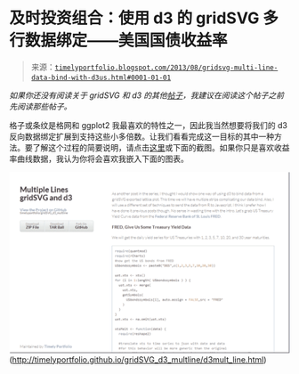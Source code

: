 <!--yml

分类：未分类

日期：2024-05-18 14:57:55

-->

# 及时投资组合：使用 d3 的 gridSVG 多行数据绑定——美国国债收益率

> 来源：[`timelyportfolio.blogspot.com/2013/08/gridsvg-multi-line-data-bind-with-d3us.html#0001-01-01`](http://timelyportfolio.blogspot.com/2013/08/gridsvg-multi-line-data-bind-with-d3us.html#0001-01-01)

*如果你还没有阅读关于 gridSVG 和 d3 的其他[帖子](http://timelyportfolio.blogspot.com/search/label/gridSVG)，我建议在阅读这个帖子之前先阅读那些帖子。*

格子或条纹是格网和 ggplot2 我最喜欢的特性之一，因此我当然想要将我们的 d3 反向数据绑定扩展到支持这些小多倍数。让我们看看完成这一目标的其中一种方法。要了解这个过程的简要说明，请点击[这里](http://timelyportfolio.github.io/gridSVG_d3_multline/d3mult_line.html)或下面的截图。如果你只是喜欢收益率曲线数据，我认为你将会喜欢我嵌入下面的图表。

![教程截图](img/849bd5da80af7affee82cd95f4cffa73.png "image")(http://timelyportfolio.github.io/gridSVG_d3_multline/d3mult_line.html)
